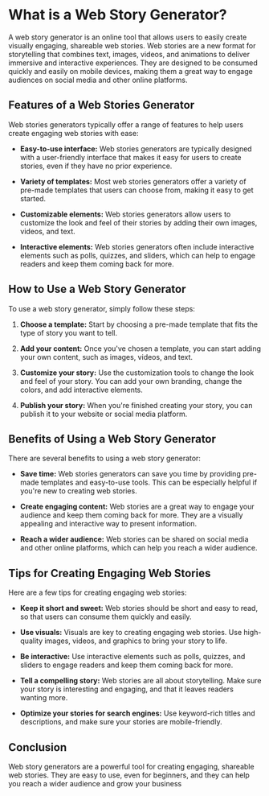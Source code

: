 # **What is a Web Story Generator?**

A web story generator is an online tool that allows users to easily create visually engaging, shareable web stories. Web stories are a new format for storytelling that combines text, images, videos, and animations to deliver immersive and interactive experiences. They are designed to be consumed quickly and easily on mobile devices, making them a great way to engage audiences on social media and other online platforms.

## **Features of a Web Stories Generator**

Web stories generators typically offer a range of features to help users create engaging web stories with ease:

* **Easy-to-use interface:** Web stories generators are typically designed with a user-friendly interface that makes it easy for users to create stories, even if they have no prior experience.

* **Variety of templates:** Most web stories generators offer a variety of pre-made templates that users can choose from, making it easy to get started.

* **Customizable elements:** Web stories generators allow users to customize the look and feel of their stories by adding their own images, videos, and text.

* **Interactive elements:** Web stories generators often include interactive elements such as polls, quizzes, and sliders, which can help to engage readers and keep them coming back for more.

## **How to Use a Web Story Generator**

To use a web story generator, simply follow these steps:

1. **Choose a template:** Start by choosing a pre-made template that fits the type of story you want to tell.

2. **Add your content:** Once you've chosen a template, you can start adding your own content, such as images, videos, and text.

3. **Customize your story:** Use the customization tools to change the look and feel of your story. You can add your own branding, change the colors, and add interactive elements.

4. **Publish your story:** When you're finished creating your story, you can publish it to your website or social media platform.

## **Benefits of Using a Web Story Generator**

There are several benefits to using a web story generator:

* **Save time:** Web stories generators can save you time by providing pre-made templates and easy-to-use tools. This can be especially helpful if you're new to creating web stories.

* **Create engaging content:** Web stories are a great way to engage your audience and keep them coming back for more. They are a visually appealing and interactive way to present information.

* **Reach a wider audience:** Web stories can be shared on social media and other online platforms, which can help you reach a wider audience.

## **Tips for Creating Engaging Web Stories**

Here are a few tips for creating engaging web stories:

* **Keep it short and sweet:** Web stories should be short and easy to read, so that users can consume them quickly and easily.

* **Use visuals:** Visuals are key to creating engaging web stories. Use high-quality images, videos, and graphics to bring your story to life.

* **Be interactive:** Use interactive elements such as polls, quizzes, and sliders to engage readers and keep them coming back for more.

* **Tell a compelling story:** Web stories are all about storytelling. Make sure your story is interesting and engaging, and that it leaves readers wanting more.

* **Optimize your stories for search engines:** Use keyword-rich titles and descriptions, and make sure your stories are mobile-friendly.

## **Conclusion**

Web story generators are a powerful tool for creating engaging, shareable web stories. They are easy to use, even for beginners, and they can help you reach a wider audience and grow your business

